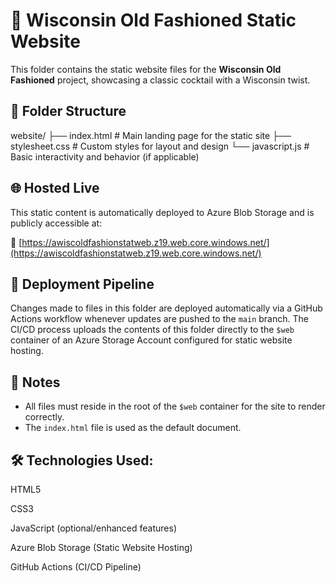 # 🥃 Wisconsin Old Fashioned Static Website

This folder contains the static website files for the **Wisconsin Old Fashioned** project, showcasing a classic cocktail with a Wisconsin twist.

## 📁 Folder Structure

website/
├── index.html # Main landing page for the static site
├── stylesheet.css # Custom styles for layout and design
└── javascript.js # Basic interactivity and behavior (if applicable)


## 🌐 Hosted Live

This static content is automatically deployed to Azure Blob Storage and is publicly accessible at:

🔗 [https://awiscoldfashionstatweb.z19.web.core.windows.net/](https://awiscoldfashionstatweb.z19.web.core.windows.net/)

## 🚀 Deployment Pipeline

Changes made to files in this folder are deployed automatically via a GitHub Actions workflow whenever updates are pushed to the `main` branch. The CI/CD process uploads the contents of this folder directly to the `$web` container of an Azure Storage Account configured for static website hosting.

## 📌 Notes

- All files must reside in the root of the `$web` container for the site to render correctly.
- The `index.html` file is used as the default document.

## 🛠 Technologies Used:

HTML5

CSS3

JavaScript (optional/enhanced features)

Azure Blob Storage (Static Website Hosting)

GitHub Actions (CI/CD Pipeline)
